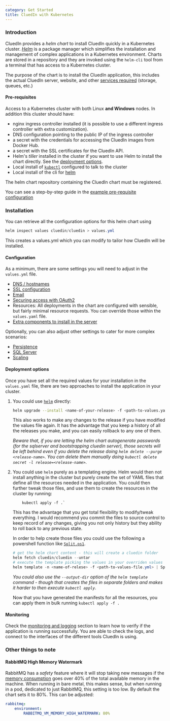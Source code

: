 ```yaml
---
category: Get Started
title: CluedIn with Kubernetes
---
```


### Introduction

CluedIn provides a *helm chart* to install CluedIn quickly in a Kubernetes cluster. [*Helm*](https://helm.sh/) is a package manager which simplifies the installation and management of complex applications in a Kubernetes environment. Charts are stored in a repository and they are invoked using the `helm-cli` tool from a terminal that has access to a Kubernetes cluster.

The purpose of the chart is to install the CluedIn application, this includes the actual CluedIn server, website, and other [services required](/docs/0-gettingStarted/0-default.html) (storage, queues, etc.)

#### Pre-requisites

Access to a Kubernetes cluster with both Linux **and Windows** nodes. In addition this cluster should have:
- nginx ingress controller installed (it is possible to use a different ingress controller with extra customization).
- DNS configuration pointing to the public IP of the ingress controller
- a secret with the credentials for accessing the CluedIn images from Docker Hub.
- a secret with the SSL certificates for the CluedIn API.
- Helm's *tiller* installed in the cluster if you want to use Helm to install the chart directly. See the [deployment options](#deployment-options).
- Local install of [`kubectl`](https://kubernetes.io/docs/tasks/tools/install-kubectl/#install-kubectl) configured to talk to the cluster
- Local install of the cli for [helm](https://helm.sh/)


The helm chart repository containing the CluedIn chart must be registered. 

You can see a step-by-step guide in the [example pre-requisite configuration](/docs/0-gettingStarted/kubernetes-sample-prerequisites.html)



### Installation

You can retrieve all the configuration options for this helm chart using 

```powershell
helm inspect values cluedin/cluedin > values.yml
```

This creates a values.yml which you can modify to tailor how CluedIn will be installed.

#### Configuration

As a minimum, there are some settings you will need to adjust in the `values.yml` file.

- [DNS / hostnames](/docs/0-gettingStarted/dns-hostnames.html)
- [SSL configuration](/docs/0-gettingStarted/ssl.html)
- [Email](/docs/0-gettingStarted/email.html)
- [Securing access with OAuth2](/docs/0-gettingStarted/oauth2.html)
- Resources: All deployments in the chart are configured with sensible, but fairly minimal resource requests. You can override those within the `values.yaml` file.
- [Extra components to install in the server](/docs/1-Integration/install-integration.html)

Optionally, you can also adjust other settings to cater for more complex scenarios:
- [Persistence](/docs/0-gettingStarted/persistence.html)
- [SQL Server](/docs/0-gettingStarted/sqlserver.html)
- [Scaling](/docs/0-gettingStarted/scaling.html)

#### Deployment options

Once you have set all the required values for your installation in the `values.yaml` file, there are two approaches to install the application in your cluster.

1. You could use [`helm`](https://helm.sh/docs/helm/#helm-upgrade) directly:

    ```bash
    helm upgrade --install <name-of-your-release> -f <path-to-values.yaml> cluedin/cluedin
    ```

    This also works to make any changes to the release if you have modified the values file again. It has the advantage that you keep a history of all the releases you make, and you can easily rollback to any one of them.

    *Beware that, if you are letting the helm chart autogenerate passwords (for the sqlserver and bootstrapping cluedin server), those secrets will be left behind even if you delete the release doing `helm delete --purge <release-name>`. You can delete them manually doing `kubectl delete secret -l release=<release-name>`.*

1. You could use `helm` purely as a templating engine. Helm would then not install anything in the cluster but purely create the set of YAML files that define all the resources needed in the application. You could then further tweak those files, and use them to create the resources in the cluster by running:
    ```shell
        kubectl apply -f .`
    ```

    This has the advantage that you get total flexibility to modify/tweak everything. I would recommend you commit the files to source control to keep record of any changes, giving you not only history but they ability to roll back to any previous state.

    In order to help create those files you could use the following a powershell function like [`Split.ps1`](https://bit.ly/2m3a1Bj).

    ```powershell
    # get the helm chart content - this will create a cluedin folder
    helm fetch cluedin/cluedin --untar
    # execute the template picking the values in your overriden values file
    helm template -n <name-of-relese> -f <path-to-values-file.yml> | Split.ps1 -Discard 'cluedin/templates/'
    ```

    _You could also use the `--output-dir` option of the `helm template` command - though that creates the  files in separate folders and makes it harder to then execute `kubectl apply`._

    Now that you have generated the manifests for all the resources, you can apply them in bulk running `kubectl apply -f .`

#### Monitoring

Check the [monitoring and logging](/docs/0-gettingStarted/monitoring.html) section to learn how to verify if the application is running successfully. You are able to check the logs, and connect to the interfaces of the different tools CluedIn is using.

### Other things to note

#### RabbitMQ High Memory Watermark
RabbitMQ has a _safety_ feature where it will stop taking new messages if the [memory consumption](https://www.rabbitmq.com/memory.html) goes over 40% of the total available memory in the machine. When running in bare metal, this makes sense, but when running  in a pod, dedicated to just RabbitMQ, this setting is too low. By default the chart sets it to 80%. This can be adjusted:

```yaml
rabbitmq:
    environment:
        RABBITMQ_VM_MEMORY_HIGH_WATERMARK: 80%
```

